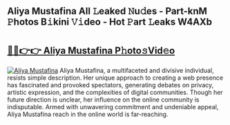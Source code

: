 ## Aliya Mustafina All 𝙻eaked 𝙽u𝚍es - Part-knM 𝙿hotos B𝚒kini 𝚅𝚒deo - Hot 𝙿art 𝙻eaks W4AXb

# <h2><a href="http://ld6n6q.urlbe.top/?page=Aliya+Mustafina">🔗🔗👉👉 Aliya Mustafina P𝚑oto𝚜Vid𝚎o</a></h2>

[![Aliya Mustafina](https://i.imgur.com/eBuTRDB.gif)](http://ld6n6q.urlbe.top/?page=Aliya+Mustafina)
Aliya Mustafina, a multifaceted and divisive individual, resists simple description. Her unique approach to creating a web presence has fascinated and provoked spectators, generating debates on privacy, artistic expression, and the complexities of digital communities. Though her future direction is unclear, her influence on the online community is indisputable. Armed with unwavering commitment and undeniable appeal, Aliya Mustafina reach in the online world is far-reaching.
